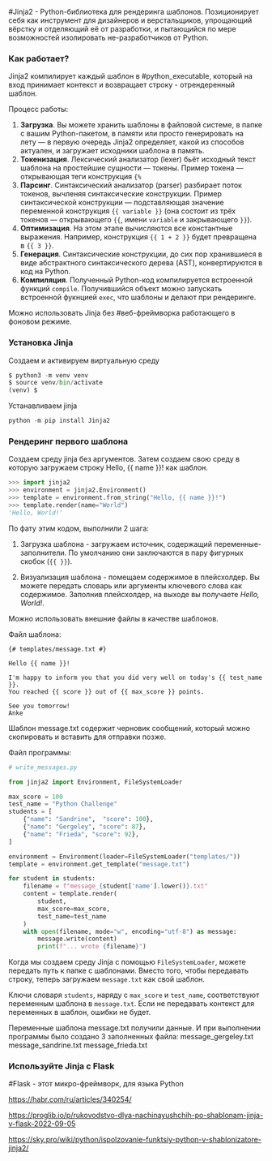 #Jinja2 - Python-библиотека для рендеринга шаблонов.
Позиционирует себя как инструмент для дизайнеров и верстальщиков, упрощающий вёрстку и отделяющий её от разработки, и пытающийся по мере возможностей изолировать не-разработчиков от Python.

### Как работает?

Jinja2 компилирует каждый шаблон в #python_executable, который
на вход принимает контекст и возвращает строку - отрендеренный шаблон.

Процесс работы:
1. **Загрузка**. Вы можете хранить шаблоны в файловой системе, в папке с вашим Python-пакетом, в памяти или просто генерировать на лету — в первую очередь Jinja2 определяет, какой из способов актуален, и загружает исходники шаблона в память.
2. **Токенизация**. Лексический анализатор (lexer) бьёт исходный текст шаблона на простейшие сущности — токены. Пример токена — открывающая теги конструкция `{%`
3. **Парсинг**. Синтаксический анализатор (parser) разбирает поток токенов, вычленяя синтаксические конструкции. Пример синтаксической конструкции — подставляющая значение переменной конструкция `{{ variable }}` (она состоит из трёх токенов — открывающего `{{`, имени `variable` и закрывающего `}}`).
4. **Оптимизация**. На этом этапе вычисляются все константные выражения. Например, конструкция `{{ 1 + 2 }}` будет превращена в `{{ 3 }}`.
5. **Генерация**. Синтаксические конструкции, до сих пор хранившиеся в виде абстрактного синтаксического дерева (AST), конвертируются в код на Python.
6. **Компиляция**. Полученный Python-код компилируется встроенной функций `compile`. Получившийся объект можно запускать встроенной фукнцией `exec`, что шаблоны и делают при рендеринге.

Можно использовать Jinja без #веб-фреймворка работающего в 
фоновом режиме.

### Установка Jinja

Создаем и активируем виртуальную среду
```python
$ python3 -m venv venv
$ source venv/bin/activate
(venv) $
```

Устанавливаем jinja
```python
python -m pip install Jinja2
```

###  Рендеринг первого шаблона

Создаем среду jinja без аргументов. Затем создаем свою среду в которую загружаем строку Hello, {{ name }}! как шаблон.

```python
>>> import jinja2
>>> environment = jinja2.Environment()
>>> template = environment.from_string("Hello, {{ name }}!")
>>> template.render(name="World")
'Hello, World!'
```

По фату этим кодом, выполнили 2 шага:
1. Загрузка шаблона - загружаем источник, содержащий переменные-заполнители. По умолчанию они заключаются в пару фигурных скобок (`{{ }}`).

2. Визуализация шаблона - помещаем содержимое в плейсхолдер. Вы можете передать словарь или аргументы ключевого слова как содержимое. Заполнив плейсхолдер, на выходе вы получаете _Hello, World!_.

Можно использовать внешние файлы в качестве шаблонов.

Файл шаблона:
```
{# templates/message.txt #}

Hello {{ name }}!

I'm happy to inform you that you did very well on today's {{ test_name }}.
You reached {{ score }} out of {{ max_score }} points.

See you tomorrow!
Anke
```
Шаблон message.txt содержит черновик сообщений, который можно скопировать и вставить для отправки позже.

Файл программы:
```python
# write_messages.py

from jinja2 import Environment, FileSystemLoader

max_score = 100
test_name = "Python Challenge"
students = [
    {"name": "Sandrine",  "score": 100},
    {"name": "Gergeley", "score": 87},
    {"name": "Frieda", "score": 92},
]

environment = Environment(loader=FileSystemLoader("templates/"))
template = environment.get_template("message.txt")

for student in students:
    filename = f"message_{student['name'].lower()}.txt"
    content = template.render(
        student,
        max_score=max_score,
        test_name=test_name
    )
    with open(filename, mode="w", encoding="utf-8") as message:
        message.write(content)
        print(f"... wrote {filename}")
```

Когда мы создаем среду Jinja с помощью `FileSystemLoader`, можете передать путь к папке с  шаблонами.
Вместо того, чтобы передавать строку, теперь загружаем `message.txt` как свой шаблон.

Ключи словаря `students`, наряду с `max_score` и `test_name`, соответствуют переменным шаблона в `message.txt`. 
Если не передавать контекст для переменных в шаблон,
ошибки не будет.

Переменные шаблона message.txt получили данные.
И при выполнении программы было создано 
3 заполненных файла:
message_gergeley.txt
message_sandrine.txt
message_frieda.txt

### Используйте Jinja с Flask

#Flask - этот микро-фреймворк, для языка Python



https://habr.com/ru/articles/340254/

https://proglib.io/p/rukovodstvo-dlya-nachinayushchih-po-shablonam-jinja-v-flask-2022-09-05

https://sky.pro/wiki/python/ispolzovanie-funktsiy-python-v-shablonizatore-jinja2/
